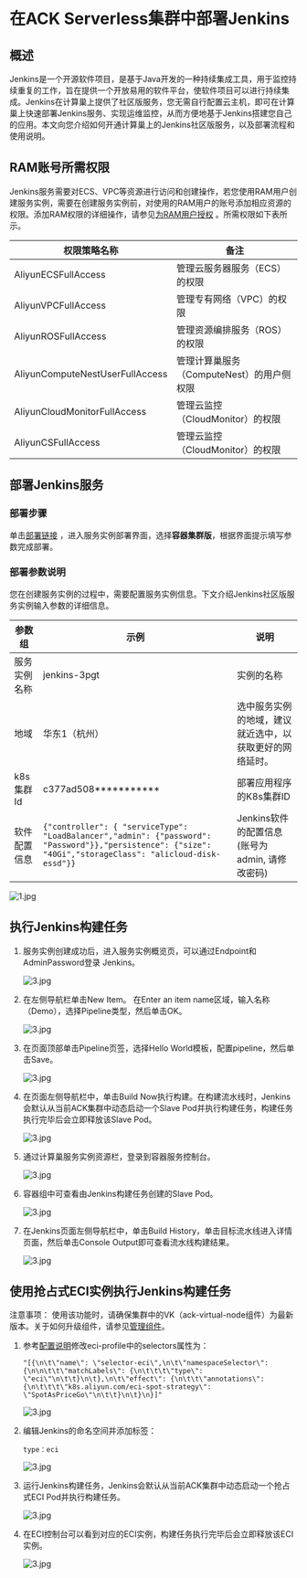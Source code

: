 # 在ACK Serverless集群中部署Jenkins

## 概述

Jenkins是一个开源软件项目，是基于Java开发的一种持续集成工具，用于监控持续重复的工作，旨在提供一个开放易用的软件平台，使软件项目可以进行持续集成。Jenkins在计算巢上提供了社区版服务，您无需自行配置云主机，即可在计算巢上快速部署Jenkins服务、实现运维监控，从而方便地基于Jenkins搭建您自己的应用。本文向您介绍如何开通计算巢上的Jenkins社区版服务，以及部署流程和使用说明。

## RAM账号所需权限

Jenkins服务需要对ECS、VPC等资源进行访问和创建操作，若您使用RAM用户创建服务实例，需要在创建服务实例前，对使用的RAM用户的账号添加相应资源的权限。添加RAM权限的详细操作，请参见[为RAM用户授权](https://help.aliyun.com/document_detail/121945.html)
。所需权限如下表所示。

| 权限策略名称                          | 备注                         |
|---------------------------------|----------------------------|
| AliyunECSFullAccess             | 管理云服务器服务（ECS）的权限           |
| AliyunVPCFullAccess             | 管理专有网络（VPC）的权限             |
| AliyunROSFullAccess             | 管理资源编排服务（ROS）的权限           |
| AliyunComputeNestUserFullAccess | 管理计算巢服务（ComputeNest）的用户侧权限 |
| AliyunCloudMonitorFullAccess    | 管理云监控（CloudMonitor）的权限     |
| AliyunCSFullAccess              | 管理云监控（CloudMonitor）的权限     |

## 部署Jenkins服务

### 部署步骤

单击[部署链接](https://computenest.console.aliyun.com/user/cn-hangzhou/serviceInstanceCreate?ServiceId=service-5789653a5cbe4817a4a7)
，进入服务实例部署界面，选择**容器集群版**，根据界面提示填写参数完成部署。

### 部署参数说明

您在创建服务实例的过程中，需要配置服务实例信息。下文介绍Jenkins社区版服务实例输入参数的详细信息。

| 参数组     | 示例                                                                                                                                                        | 说明                              |
|---------|-----------------------------------------------------------------------------------------------------------------------------------------------------------|---------------------------------|
| 服务实例名称  | jenkins-3pgt                                                                                                                                              | 实例的名称                           |
| 地域      | 华东1（杭州）                                                                                                                                                   | 选中服务实例的地域，建议就近选中，以获取更好的网络延时。    |
| k8s集群Id | c377ad508***********                                                                                                                                      | 部署应用程序的K8s集群ID                  |
| 软件配置信息  | `{"controller": { "serviceType": "LoadBalancer","admin": {"password": "Password"}},"persistence": {"size": "40Gi","storageClass": "alicloud-disk-essd"}}` | Jenkins软件的配置信息(账号为admin, 请修改密码) |

![1.jpg](ack1.jpg)

## 执行Jenkins构建任务

1. 服务实例创建成功后，进入服务实例概览页，可以通过Endpoint和AdminPassword登录 Jenkins。

   ![3.jpg](ack2.jpg)

2. 在左侧导航栏单击New Item。 在Enter an item name区域，输入名称（Demo），选择Pipeline类型，然后单击OK。

   ![3.jpg](ack3.jpg)

3. 在页面顶部单击Pipeline页签，选择Hello World模板，配置pipeline，然后单击Save。

   ![3.jpg](ack4.jpg)

4. 在页面左侧导航栏中，单击Build Now执行构建。在构建流水线时，Jenkins会默认从当前ACK集群中动态启动一个Slave Pod并执行构建任务，构建任务执行完毕后会立即释放该Slave Pod。

   ![3.jpg](ack5.jpg)

5. 通过计算巢服务实例资源栏，登录到容器服务控制台。

   ![3.jpg](ack6.jpg)

6. 容器组中可查看由Jenkins构建任务创建的Slave Pod。

   ![3.jpg](ack8.jpg)

7. 在Jenkins页面左侧导航栏中，单击Build History，单击目标流水线进入详情页面，然后单击Console Output即可查看流水线构建结果。

   ![3.jpg](ack9.jpg)

## 使用抢占式ECI实例执行Jenkins构建任务

注意事项：
使用该功能时，请确保集群中的VK（ack-virtual-node组件）为最新版本。关于如何升级组件，请参见[管理组件](https://help.aliyun.com/zh/ack/ack-managed-and-ack-dedicated/user-guide/manage-system-components)。

1. 参考[配置说明](https://help.aliyun.com/document_detail/185127.html)修改eci-profile中的selectors属性为：

   `"[{\n\t\"name\": \"selector-eci\",\n\t\"namespaceSelector\": {\n\n\t\t\"matchLabels\": {\n\t\t\t\"type\": \"eci\"\n\t\t}\n\t},\n\t\"effect\": {\n\t\t\"annotations\": {\n\t\t\t\"k8s.aliyun.com/eci-spot-strategy\": \"SpotAsPriceGo\"\n\t\t}\n\t}\n}]"`

   ![3.jpg](eci1.jpg)

2. 编辑Jenkins的命名空间并添加标签：
   
   `type：eci`

   ![3.jpg](eci2.jpg)

3. 运行Jenkins构建任务，Jenkins会默认从当前ACK集群中动态启动一个抢占式ECI Pod并执行构建任务。
   
   ![3.jpg](eci3.jpg)

4. 在ECI控制台可以看到对应的ECI实例，构建任务执行完毕后会立即释放该ECI实例。

   ![3.jpg](eci4.jpg)

